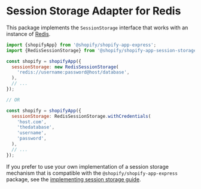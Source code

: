 # Session Storage Adapter for Redis

This package implements the `SessionStorage` interface that works with an instance of [Redis](https://redis.io/).

```js
import {shopifyApp} from '@shopify/shopify-app-express';
import {RedisSessionStorage} from '@shopify/shopify-app-session-storage-redis';

const shopify = shopifyApp({
  sessionStorage: new RedisSessionStorage(
    'redis://username:password@host/database',
  ),
  // ...
});

// OR

const shopify = shopifyApp({
  sessionStorage: RedisSessionStorage.withCredentials(
    'host.com',
    'thedatabase',
    'username',
    'password',
  ),
  // ...
});
```

If you prefer to use your own implementation of a session storage mechanism that is compatible with the `@shopify/shopify-app-express` package, see the [implementing session storage guide](../shopify-app-session-storage/implementing-session-storage.md).
